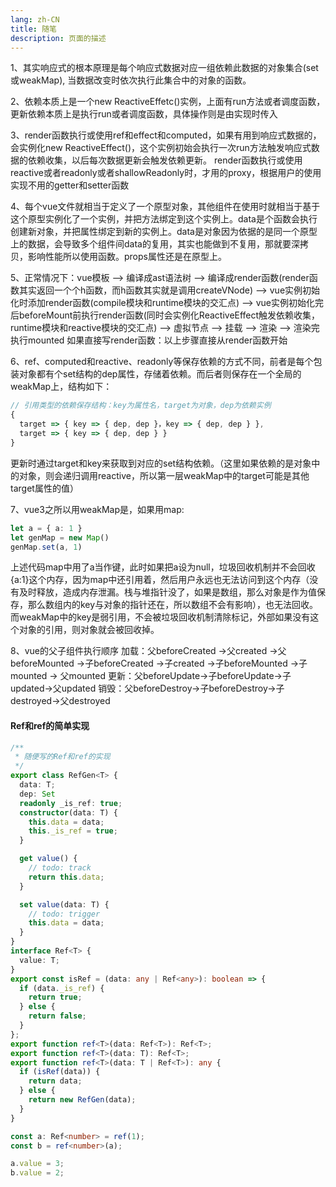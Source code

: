 ```yaml
---
lang: zh-CN
title: 随笔
description: 页面的描述
---
```


1、其实响应式的根本原理是每个响应式数据对应一组依赖此数据的对象集合(set或weakMap), 当数据改变时依次执行此集合中的对象的函数。

2、依赖本质上是一个new ReactiveEffetc()实例，上面有run方法或者调度函数，更新依赖本质上是执行run或者调度函数，具体操作则是由实现时传入

3、render函数执行或使用ref和effect和computed，如果有用到响应式数据的，会实例化new ReactiveEffect()，这个实例初始会执行一次run方法触发响应式数据的依赖收集，以后每次数据更新会触发依赖更新。
render函数执行或使用reactive或者readonly或者shallowReadonly时，才用的proxy，根据用户的使用实现不用的getter和setter函数

4、每个vue文件就相当于定义了一个原型对象，其他组件在使用时就相当于基于这个原型实例化了一个实例，并把方法绑定到这个实例上。data是个函数会执行创建新对象，并把属性绑定到新的实例上。data是对象因为依据的是同一个原型上的数据，会导致多个组件间data的复用，其实也能做到不复用，那就要深拷贝，影响性能所以使用函数。props属性还是在原型上。

5、正常情况下：vue模板 —> 编译成ast语法树 —> 编译成render函数(render函数其实返回一个个h函数，而h函数其实就是调用createVNode) —> vue实例初始化时添加render函数(compile模块和runtime模块的交汇点) —> vue实例初始化完后beforeMount前执行render函数(同时会实例化ReactiveEffect触发依赖收集，runtime模块和reactive模块的交汇点) —> 虚拟节点 —> 挂载 —> 渲染 —> 渲染完执行mounted
如果直接写render函数：以上步骤直接从render函数开始

6、ref、computed和reactive、readonly等保存依赖的方式不同，前者是每个包装对象都有个set结构的dep属性，存储着依赖。而后者则保存在一个全局的weakMap上，结构如下：
```ts
// 引用类型的依赖保存结构：key为属性名，target为对象，dep为依赖实例
{ 
  target => { key => { dep, dep }，key => { dep, dep } }, 
  target => { key => { dep, dep } } 
}
```
更新时通过target和key来获取到对应的set结构依赖。（这里如果依赖的是对象中的对象，则会递归调用reactive，所以第一层weakMap中的target可能是其他target属性的值）

7、vue3之所以用weakMap是，如果用map:
```ts
let a = { a: 1 }
let genMap = new Map()
genMap.set(a, 1)
```
上述代码map中用了a当作键，此时如果把a设为null，垃圾回收机制并不会回收{a:1}这个内存，因为map中还引用着，然后用户永远也无法访问到这个内存（没有及时释放，造成内存泄漏。栈与堆指针没了，如果是数组，那么对象是作为值保存，那么数组内的key与对象的指针还在，所以数组不会有影响），也无法回收。而weakMap中的key是弱引用，不会被垃圾回收机制清除标记，外部如果没有这个对象的引用，则对象就会被回收掉。

8、vue的父子组件执行顺序
加载：父beforeCreated ->父created ->父beforeMounted ->子beforeCreated ->子created ->子beforeMounted ->子mounted -> 父mounted
更新：父beforeUpdate->子beforeUpdate->子updated->父updated
销毁：父beforeDestroy->子beforeDestroy->子destroyed->父destroyed

#### Ref和ref的简单实现
```ts
/**
 * 随便写的Ref和ref的实现
 */
export class RefGen<T> {
  data: T;
  dep: Set
  readonly _is_ref: true;
  constructor(data: T) {
    this.data = data;
    this._is_ref = true;
  }

  get value() {
    // todo: track
    return this.data;
  }

  set value(data: T) {
    // todo: trigger
    this.data = data;
  }
}
interface Ref<T> {
  value: T;
}
export const isRef = (data: any | Ref<any>): boolean => {
  if (data._is_ref) {
    return true;
  } else {
    return false;
  }
};
export function ref<T>(data: Ref<T>): Ref<T>;
export function ref<T>(data: T): Ref<T>;
export function ref<T>(data: T | Ref<T>): any {
  if (isRef(data)) {
    return data;
  } else {
    return new RefGen(data);
  }
}

const a: Ref<number> = ref(1);
const b = ref<number>(a);

a.value = 3;
b.value = 2;
```